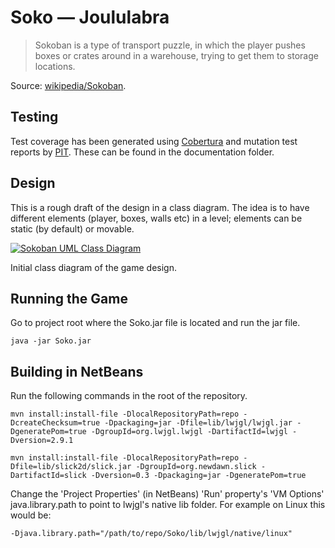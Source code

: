 # Soko &mdash; Joululabra
> Sokoban is a type of transport puzzle, in which the player pushes boxes or 
> crates around in a warehouse, trying to get them to storage locations.

Source: [wikipedia/Sokoban](http://en.wikipedia.org/wiki/Sokoban).

## Testing
Test coverage has been generated using [Cobertura](http://cobertura.github.io/cobertura/)
and mutation test reports by [PIT](http://pitest.org/). These can be found in the documentation
folder.

## Design
This is a rough draft of the design in a class diagram. The idea is to have
different elements (player, boxes, walls etc) in a level; elements can be
static (by default) or movable.

[![Sokoban UML Class Diagram](http://www.yuml.me/34c0ff36)](http://www.yuml.me/edit/34c0ff36)

Initial class diagram of the game design.

## Running the Game
Go to project root where the Soko.jar file is located and run the jar file.
```
java -jar Soko.jar
```

## Building in NetBeans
Run the following commands in the root of the repository.

```
mvn install:install-file -DlocalRepositoryPath=repo -DcreateChecksum=true -Dpackaging=jar -Dfile=lib/lwjgl/lwjgl.jar -DgeneratePom=true -DgroupId=org.lwjgl.lwjgl -DartifactId=lwjgl -Dversion=2.9.1
```

```
mvn install:install-file -DlocalRepositoryPath=repo -Dfile=lib/slick2d/slick.jar -DgroupId=org.newdawn.slick -DartifactId=slick -Dversion=0.3 -Dpackaging=jar -DgeneratePom=true
```

Change the 'Project Properties' (in NetBeans) 'Run' property's 'VM Options'
java.library.path to point to lwjgl's native lib folder. For example on Linux this would be:


```
-Djava.library.path="/path/to/repo/Soko/lib/lwjgl/native/linux" 
```

